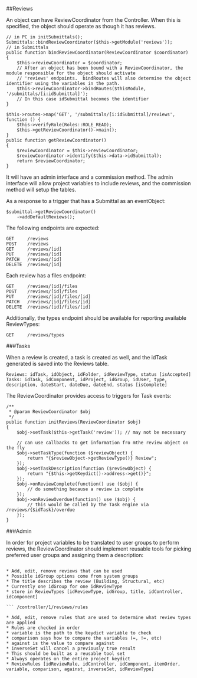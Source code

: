 ##Reviews

An object can have ReviewCoordinator from the Controller.  When this is specified, the 
object should operate as though it has reviews.

```
// in PC in initSubmittals();
Submittals::bindReviewCoordinator($this->getModule('reviews'));
// in Submittals
public function bindReviewCoordinator(ReviewCoordinator $coordinator)
{
    $this->reviewCoordinator = $coordinator;
    // After an object has been bound with a ReviewCoordinator, the module responsible for the object should activate 
    // 'reviews' endpoints.  bindRoutes will also determine the object identifier using the variables in the path.
    $this->reviewCoordinator->bindRoutes($thisModule, '/submittals/[i:idSubmittal]');
    // In this case idSubmittal becomes the identifier
}
```

```
$this->routes->map('GET', '/submittals/[i:idSubmittal]/reviews', function () {
    $this->verifyRole(Roles::ROLE_READ);
    $this->getReviewCoordinator()->main();
}
public function getReviewCoordinator()
{
    $reviewCoordinator = $this->reviewCoordinator;
    $reviewCoordinator->identify($this->data->idSubmittal);
    return $reviewCoordinator;
}
```

It will have an admin interface and a commission method.  The admin interface will allow project variables to include 
reviews, and the commission method will setup the tables.

As a response to a trigger that has a Submittal as an eventObject:

```
$submittal->getReviewCoordinator()
    ->addDefaultReviews();
```

The following endpoints are expected:

    GET     /reviews
    POST    /reviews
    GET     /reviews/[id]
    PUT     /reviews/[id]
    PATCH   /reviews/[id]
    DELETE  /reviews/[id]

Each review has a files endpoint:

    GET     /reviews/[id]/files
    POST    /reviews/[id]/files
    PUT     /reviews/[id]/files/[id]
    PATCH   /reviews/[id]/files/[id]
    DELETE  /reviews/[id]/files/[id]
    
Additionally, the types endpoint should be available for reporting available ReviewTypes:

    GET     /reviews/types

###Tasks

When a review is created, a task is created as well, and the idTask generated is saved into the Reviews table.

```
Reviews: idTask, idObject, idFolder, idReviewType, status [isAccepted]
Tasks: idTask, idComponent, idProject, idGroup, idUser, type, description, dateStart, dateDue, dateEnd, status [isComplete]
```

The ReviewCoordinator provides access to triggers for Task events:

    /**
     * @param ReviewCoordinator $obj
     */
    public function initReviews(ReviewCoordinator $obj)
    {
        $obj->setTask($this->getTask('review')); // may not be necessary
        
        // can use callbacks to get information fro mthe review object on the fly
        $obj->setTaskType(function ($reviewObject) {
            return "{$reviewObject->getReviewType()} Review";
        });
        $obj->setTaskDescription(function ($reviewObject) {
            return "{$this->getKeydict()->address->get()}";
        });
        $obj->onReviewComplete(function() use ($obj) {
            // do something because a review is complete
        });
        $obj->onReviewOverdue(function() use ($obj) {
            // this would be called by the Task engine via /reviews/{$idTask}/overdue
        });
    }

###Admin

In order for project variables to be translated to user groups to perform reviews, the ReviewCoordinator should 
implement reusable tools for picking preferred user groups and assigning them a description:

``` /controller/1/reviews/types

* Add, edit, remove reviews that can be used
* Possible idGroup options come from system groups
* The title describes the review (Building, Structural, etc)
* Currently one idGroup for one idReviewType
* store in ReviewTypes [idReviewType, idGroup, title, idController, idComponent]

``` /controller/1/reviews/rules

* Add, edit, remove rules that are used to determine what review types are applied
* Rules are checked in order
* variable is the path to the keydict variable to check
* comparison says how to compare the variables (=, !=, etc)
* against is the value to compare against
* inverseSet will cancel a previously true result
* This should be built as a reusable tool set
* Always operates on the entire project keydict
* ReviewRules [idReviewRule, idController, idComponent, itemOrder, variable, comparison, against, inverseSet, idReviewType]
